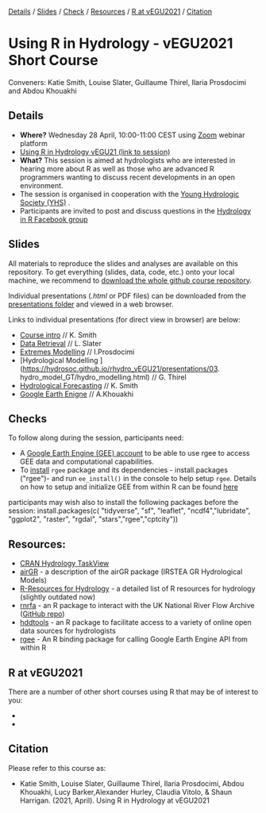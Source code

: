 
[Details](#Details) 
/ [Slides](#Slides) 
/ [Check](#Checks) 
/ [Resources](#Resources) 
/ [R at vEGU2021](#r-at-egu2021)
/ [Citation](#Citation)

# Using R in Hydrology - vEGU2021 Short Course

Conveners: Katie Smith, Louise Slater, Guillaume Thirel, Ilaria Prosdocimi and Abdou Khouakhi


## Details 
- **Where?** Wednesday 28 April, 10:00-11:00 CEST using [Zoom]() webinar platform 
- [Using R in Hydrology vEGU21 (link to session)](https://meetingorganizer.copernicus.org/EGU21/session/38926 "Link to vEGU Session Description")
- **What?** This session is aimed at hydrologists who are interested in hearing more about R as well as those who are advanced R programmers wanting to discuss recent developments in an open environment. 
- The session is organised in cooperation with the [Young Hydrologic Society (YHS)](https://younghs.com/ "Young Hydrologic Society website") .
- Participants are invited to post and discuss questions in the [Hydrology in R Facebook group](https://www.facebook.com/groups/1130214777123909/ "link to Hydro-R Facebook group")


## Slides
All materials to reproduce the slides and analyses are available on this repository.
To get everything (slides, data, code, etc.) onto your local machine, we recommend to [download the whole github course repository](https://github.com/hydrosoc/rhydro_vEGU21/archive/refs/heads/main.zip). 

Individual presentations (*.html* or PDF files) can be downloaded from the [presentations folder](./presentations) and viewed in a web browser.

Links to individual presentations (for direct view in browser) are below:


- [Course intro]() // K. Smith
- [Data Retrieval]() // L. Slater 
- [Extremes Modelling]() // I.Prosdocimi
- [Hydrological Modelling ](https://hydrosoc.github.io/rhydro_vEGU21/presentations/03. hydro_model_GT/hydro_modelling.html) // G. Thirel
- [Hydrological Forecasting]() // K. Smith
- [Google Earth Enigne](https://hydrosoc.github.io/rhydro_vEGU21/presentations/05.GEE_AK/GEE_AK.html) // A.Khouakhi

## Checks

To follow along during the session, participants need: 

- A [Google Earth Engine (GEE) account](https://signup.earthengine.google.com/#!/) to be able to use rgee to access GEE data and computational capabilities. 
- To [install](https://github.com/r-spatial/sf#installing) `rgee` package and its dependencies - install.packages ("rgee")- and run `ee_install()` in the console to help setup `rgee`. Details on how to setup and initialize GEE from within R can be found [here](https://csaybar.github.io/rgee-examples/#Installation) 

participants may wish also to install the following packages before the session: install.packages(c( "tidyverse", "sf",  "leaflet", "ncdf4","lubridate", "ggplot2", "raster", "rgdal", "stars","rgee","cptcity"))


## Resources:
- [CRAN Hydrology TaskView](https://cran.r-project.org/web/views/Hydrology.html "Hydrology TaskView on CRAN")
- <a href="https://odelaigue.github.io/airGR/" rel="nofollow">airGR</a> - a description of the airGR package (IRSTEA GR Hydrological Models)
- <a href="http://abouthydrology.blogspot.co.uk/2012/08/r-resources-for-hydrologists.html" rel="nofollow">R-Resources for Hydrology</a> - a detailed list of R resources for hydrology (slightly outdated now)
- <a href="https://journal.r-project.org/archive/2016/RJ-2016-036/RJ-2016-036.pdf" rel="nofollow">rnrfa</a> - an R package to interact with the UK National River Flow Archive ([GitHub repo](https://github.com/cvitolo/rnrfa))
- <a href="https://ropensci.github.io/hddtools/" rel="nofollow">hddtools</a> - an R package to facilitate access to a variety of online open data sources for hydrologists
- <a href="https://r-spatial.github.io/rgee/index.html" rel="nofollow">rgee</a> - An R binding package for calling Google Earth Engine API from within R


## R at vEGU2021

There are a number of other short courses using R that may be of interest to you:

-
-

## Citation

Please refer to this course as:

- Katie Smith, Louise Slater, Guillaume Thirel, Ilaria Prosdocimi, Abdou Khouakhi, Lucy Barker,Alexander Hurley, Claudia Vitolo, & Shaun Harrigan. (2021, April). Using R in Hydrology at vEGU2021 
